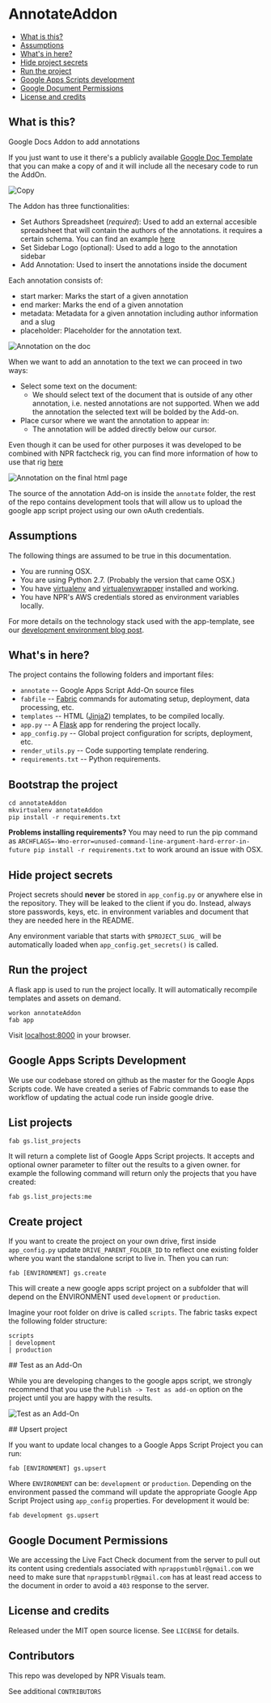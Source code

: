 AnnotateAddon
========================

* [What is this?](#what-is-this)
* [Assumptions](#assumptions)
* [What's in here?](#whats-in-here)
* [Hide project secrets](#hide-project-secrets)
* [Run the project](#run-the-project)
* [Google Apps Scripts development](#google-apps-scripts-development)
* [Google Document Permissions](#google-document-permissions)
* [License and credits](#license-and-credits)

What is this?
-------------

Google Docs Addon to add annotations

If you just want to use it there's a publicly available [Google Doc Template](https://docs.google.com/document/d/1PYWrdnrcUJwe8dlondyN_x8SjSyLqdsxUktHSHAuvv0/edit?usp=sharing) that you can make a copy of and it will include all the necesary code to run the AddOn.

![Copy](screenshots/copy.png)

The Addon has three functionalities:
* Set Authors Spreadsheet (*required*): Used to add an external accesible spreadsheet that will contain the authors of the annotations. it requires a certain schema. You can find an example [here](https://docs.google.com/spreadsheets/d/18dzZhuqnoz2e2Y7TBfYYAuhgK8SRwPEPpEGL1Sl9Rng/edit?usp=sharing)
* Set Sidebar Logo (optional): Used to add a logo to the annotation sidebar
* Add Annotation: Used to insert the annotations inside the document

Each annotation consists of:
* start marker: Marks the start of a given annotation
* end marker: Marks the end of a given annotation
* metadata: Metadata for a given annotation including author information and a slug
* placeholder: Placeholder for the annotation text.

![Annotation on the doc](screenshots/annotation_doc.png)

When we want to add an annotation to the text we can proceed in two ways:
* Select some text on the document:
    * We should select text of the document that is outside of any other annotation, i.e. nested annotations are not supported. When we add the annotation the selected text will be bolded by the Add-on.
* Place cursor where we want the annotation to appear in:
    * The annotation will be added directly below our cursor.

Even though it can be used for other purposes it was developed to be combined with NPR factcheck rig, you can find more information of how to use that rig [here](https://github.com/nprapps/debates)

![Annotation on the final html page](screenshots/annotation_html.png)

The source of the annotation Add-on is inside the `annotate` folder, the rest of the repo contains development tools that will allow us to upload the google app script project using our own oAuth credentials.

Assumptions
-----------

The following things are assumed to be true in this documentation.

* You are running OSX.
* You are using Python 2.7. (Probably the version that came OSX.)
* You have [virtualenv](https://pypi.python.org/pypi/virtualenv) and [virtualenvwrapper](https://pypi.python.org/pypi/virtualenvwrapper) installed and working.
* You have NPR's AWS credentials stored as environment variables locally.

For more details on the technology stack used with the app-template, see our [development environment blog post](http://blog.apps.npr.org/2013/06/06/how-to-setup-a-developers-environment.html).

What's in here?
---------------

The project contains the following folders and important files:

* ``annotate`` -- Google Apps Script Add-On source files
* ``fabfile`` -- [Fabric](http://docs.fabfile.org/en/latest/) commands for automating setup, deployment, data processing, etc.
* ``templates`` -- HTML ([Jinja2](http://jinja.pocoo.org/docs/)) templates, to be compiled locally.
* ``app.py`` -- A [Flask](http://flask.pocoo.org/) app for rendering the project locally.
* ``app_config.py`` -- Global project configuration for scripts, deployment, etc.
* ``render_utils.py`` -- Code supporting template rendering.
* ``requirements.txt`` -- Python requirements.

Bootstrap the project
---------------------

```
cd annotateAddon
mkvirtualenv annotateAddon
pip install -r requirements.txt
```

**Problems installing requirements?** You may need to run the pip command as ``ARCHFLAGS=-Wno-error=unused-command-line-argument-hard-error-in-future pip install -r requirements.txt`` to work around an issue with OSX.

Hide project secrets
--------------------

Project secrets should **never** be stored in ``app_config.py`` or anywhere else in the repository. They will be leaked to the client if you do. Instead, always store passwords, keys, etc. in environment variables and document that they are needed here in the README.

Any environment variable that starts with ``$PROJECT_SLUG_`` will be automatically loaded when ``app_config.get_secrets()`` is called.

Run the project
---------------

A flask app is used to run the project locally. It will automatically recompile templates and assets on demand.

```
workon annotateAddon
fab app
```

Visit [localhost:8000](http://localhost:8000) in your browser.

Google Apps Scripts Development
-------------------------------

We use our codebase stored on github as the master for the Google Apps Scripts code. We have created a series of Fabric commands to ease the workflow of updating the actual code run inside google drive.

## List projects

```
fab gs.list_projects
```

It will return a complete list of Google Apps Script projects. It accepts and optional owner parameter to filter out the results to a given owner. for example the following command will return only the projects that you have created:

```
fab gs.list_projects:me
```

## Create project

If you want to create the project on your own drive, first inside `app_config.py` update `DRIVE_PARENT_FOLDER_ID` to reflect one existing folder where you want the standalone script to live in. Then you can run:

```
fab [ENVIRONMENT] gs.create
```

This will create a new google apps script project on a subfolder that will depend on the ÈNVIRONMENT used `development` or `production`.

Imagine your root folder on drive is called `scripts`. The fabric tasks expect the following folder structure:

```
scripts
| development
| production
```

## Test as an Add-On

While you are developing changes to the google apps script, we strongly recommend that you use the `Publish -> Test as add-on` option on the project until you are happy with the results.

![Test as an Add-On](screenshots/test_addon.png)

## Upsert project

If you want to update local changes to a Google Apps Script Project you can run:

```
fab [ENVIRONMENT] gs.upsert
```

Where `ENVIRONMENT` can be: `development` or `production`. Depending on the environment passed the command will update the appropriate Google App Script Project using `app_config` properties. For development it would be:

```
fab development gs.upsert
```

Google Document Permissions
---------------------------

We are accessing the Live Fact Check document from the server to pull out its content using credentials associated with `nprappstumblr@gmail.com` we need to make sure that `nprappstumblr@gmail.com` has at least read access to the document in order to avoid a `403` response to the server.

License and credits
---------
Released under the MIT open source license. See ``LICENSE`` for details.


Contributors
---------
This repo was developed by NPR Visuals team.

See additional ``CONTRIBUTORS``
